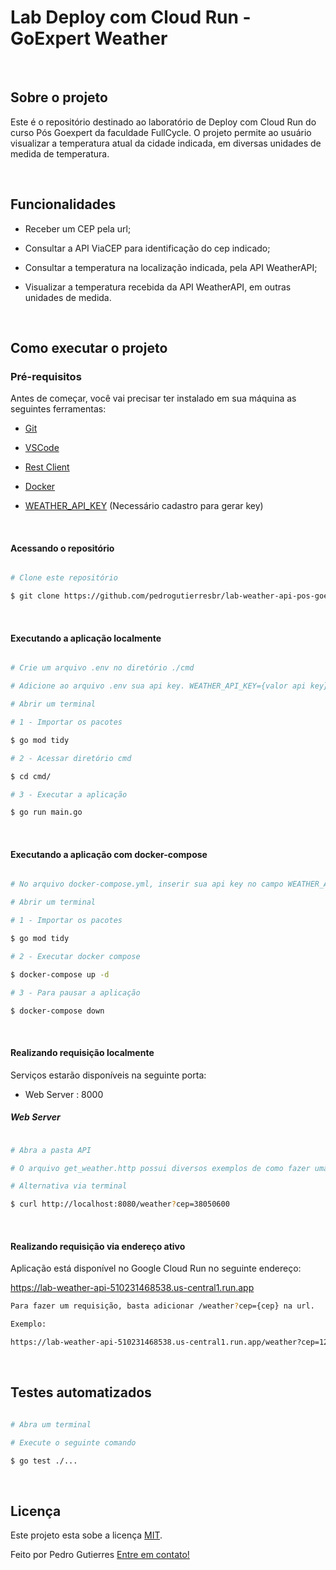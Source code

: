 # Lab Deploy com Cloud Run - GoExpert Weather 

 <br>

## Sobre o projeto
Este é o repositório destinado ao laboratório de Deploy com Cloud Run do curso Pós Goexpert da faculdade FullCycle. O projeto permite ao usuário visualizar a temperatura atual da cidade indicada, em diversas unidades de medida de temperatura.

   <br>

## Funcionalidades
- Receber um CEP pela url;
- Consultar a API ViaCEP para identificação do cep indicado;
- Consultar a temperatura na localização indicada, pela API WeatherAPI;
- Visualizar a temperatura recebida da API WeatherAPI, em outras unidades de medida.
  
   <br>

## Como executar o projeto

### Pré-requisitos
Antes de começar, você vai precisar ter instalado em sua máquina as seguintes ferramentas:
- [Git](https://git-scm.com)

- [VSCode](https://code.visualstudio.com/)

- [Rest Client](https://marketplace.visualstudio.com/items?itemName=humao.rest-client)

 - [Docker](https://www.docker.com/)

-  [WEATHER_API_KEY](https://www.weatherapi.com/) (Necessário cadastro para gerar key)

 <br>

#### Acessando o repositório
```bash

# Clone este repositório

$ git clone https://github.com/pedrogutierresbr/lab-weather-api-pos-goexpert.git

```

 <br>
  

#### Executando a aplicação localmente
```bash

# Crie um arquivo .env no diretório ./cmd

# Adicione ao arquivo .env sua api key. WEATHER_API_KEY={valor api key}

# Abrir um terminal

# 1 - Importar os pacotes

$ go mod tidy

# 2 - Acessar diretório cmd

$ cd cmd/

# 3 - Executar a aplicação

$ go run main.go

```

 <br>

#### Executando a aplicação com docker-compose
```bash

# No arquivo docker-compose.yml, inserir sua api key no campo WEATHER_API_KEY: "valor api key"

# Abrir um terminal

# 1 - Importar os pacotes

$ go mod tidy

# 2 - Executar docker compose

$ docker-compose up -d

# 3 - Para pausar a aplicação

$ docker-compose down

```

 <br>

#### Realizando requisição localmente
Serviços estarão disponíveis na seguinte porta:

- Web Server : 8000
 
##### Web Server
```bash

# Abra a pasta API

# O arquivo get_weather.http possui diversos exemplos de como fazer uma consulta via url do navegador

# Alternativa via terminal 

$ curl http://localhost:8080/weather?cep=38050600

```

 <br>

#### Realizando requisição via endereço ativo
Aplicação está disponível no Google Cloud Run no seguinte endereço:

https://lab-weather-api-510231468538.us-central1.run.app

```bash
Para fazer um requisição, basta adicionar /weather?cep={cep} na url.

Exemplo:

https://lab-weather-api-510231468538.us-central1.run.app/weather?cep=12220810
```

<br>

## Testes automatizados
```bash

# Abra um terminal

# Execute o seguinte comando

$ go test ./...

```

 <br>

## Licença

Este projeto esta sobe a licença [MIT](./LICENSE).

Feito por Pedro Gutierres [Entre em contato!](https://www.linkedin.com/in/pedrogabrielgutierres/)
